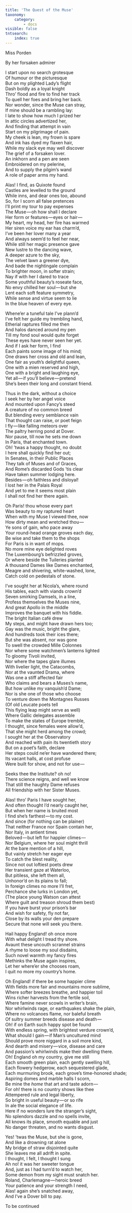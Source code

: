 ```yaml
---
title: 'The Quest of the Muse'
taxonomy:
    category:
        - docs
visible: false
tntsearch:
    index: true
---
```


<div class="author">Miss Porden</div>

<span class="title">By her forsaken admirer</span>

I start upon no search grotesque  
Of humour or the picturesque  
But on my plighted Lady’s flight  
Dash boldly as a loyal knight  
Thro’ flood and fire to find her track  
To quell her foes and bring her back.  
Nor wonder, since the Muse can stray,  
If mine should be a rambling lay:  
I late to show how much I prized her  
In attic circles advertized her,  
And finding that attempt in vain  
Start on my pilgrimage of pain.  
My cheek is lean, my frown is spare  
And ink has dyed my flaxen hair,  
While my slack eye may well discover  
The grief of a forsaken lover.  
An inkhorn and a pen are seen  
Embroidered on my pelerine,  
And to supply the pilgim’s wand  
A role of paper arms my hand.

Alas! I find, as Quixote found  
Castles are levelled to the ground  
While inns, and dear ones too, abound  
So, for I scorn all false pretences  
I’ll print my tour to pay expenses  
The Muse — oh how shall I declare  
Her form or features — eyes or hair —   
My heart, my head, her fire has warmed  
Her siren voice my ear has charm’d,  
I’ve been her lover many a year  
And always seem’d to feel her near,  
While still her magic presence gave  
New lustre to the dancing wave,  
A deeper azure to the sky,  
The velvet lawn a greener dye,  
And bade the nightingale complain  
To brighter moon, in softer strain;  
Nay if with her I dared to trace  
Some youthful beauty’s roseate face,  
No envy chilled her soul — but she  
Lent each soft feature symmetry,  
While sense and virtue seem to lie  
In the blue heaven of every eye.

Whene’er a tuneful tale I’ve plann’d  
I’ve felt her guide my trembling hand,  
Etherial raptures filled me then  
And halos danced around my pen  
Till my fond soul would quite forget  
These eyes have never seen her yet.  
And if I ask her form, I find  
Each paints some image of his mind;  
One draws her cross and old and lean,  
One fair as youth’s delightful queen,  
One with a mien reserved and high,  
One with a bright and laughing eye,  
Yet all — if you’ll believe — pretend  
She’s been their long and constant friend.  

Thus in the dark, without a choice  
I seek her by her angel voice  
And mounted upon Fancy’s steed  
A creature of no common breed  
But blending every semblance vain  
That thought can raise, or poet feign  
I fly — like falling meteors over  
The paltry herring pond at Dover.  
Nor pause, till now he sets me down  
In Paris, that enchanted town.  
Oh! ’twas a happy thought, no doubt  
I here shall quickly find her out;  
In Senates, in their Public Places  
They talk of Muses and of Graces,  
And Rome’s discarded Gods ’tis clear  
Have taken summer lodging here.  
Besides — oh faithless and disloyal!  
I lost her in the Palais Royal  
And yet to me it seems most plain  
I shall not find her there again.

Oh Paris! thou whose every part  
Was beauty to my raptured heart  
When with my Muse I viewed thee, now  
How dirty mean and wretched thou —   
Ye sons of gain, who pace away  
Your round-head orange groves each day,  
Be wise and take them to the shops  
For Paris is in want of mops.  
No more mine eye delighted roves  
The Luxembourg’s befrizzled groves,  
Or where beside the Tuileries planted  
A thousand Dames like Dames enchanted,  
Meagre and shivering, white-washed, lone,  
Catch cold on pedestals of stone.

I’ve sought her at Nicola’s, where round  
His tables, each with viands crown’d  
Seven smirking Damsels, in a line,  
Profess themselves the Muses nine,  
And great Apollo in the middle  
Improves the banquet with his fiddle.  
The bright Italian café drew  
My steps, and might have drawn hers too;  
Gay was the music, bright the glare,  
And hundreds took their ices there;  
But she was absent, nor was gone  
To swell the crowded Mille Colonnes  
Nor where some watchmen’s lanterns lighted  
To gloomy Tivoli invited,  
Nor where the tapes glare illumes  
With livelier light, the Catacombs,  
Nor at the vaunted Drama, where  
Was one a stiff affected fair  
Who claims and bears a Muses’s name,  
But how unlike my vanquish’d Dame;  
Nor is she one of those who choose  
To venture down the Montagnes Russes  
(Of old Leucate poets tell  
This flying leap might serve as well)  
Where Gallic delegates assemble  
To make the states of Europe tremble,  
I thought, since females were allow’d,  
That she might herd among the crowd;  
I sought her at the Observatory  
And reached with pain its twentieth story  
But on a poet’s faith, declare  
Her steps could ne’er have wandered there;  
Its vacant halls, at cost profuse  
Were built for show, and not for use —   

Seeks thee the Institute? oh no!  
There science reigns, and well we know  
That still the haughty Dame refuses  
All friendship with her Sister Muses.

Alas! thro’ Paris I have sought her,  
And often thought I’d nearly caught her,  
But when her name is bruited most  
I find she’s farthest — to my cost.  
And since (for nothing can be plainer)  
That neither France nor Spain contain her,  
Nor Italy, in antient times  
Beloved — but left for happier climes —   
Nor Belgium, where her soul might thrill  
At the bare mention of a hill,  
But vainly stretch her eager eye  
To catch the blest reality,  
Since not out loftiest poets drew  
Her transient gaze at Waterloo,  
But pitiless, she left them all,  
Unhonor’d on its plains to fall;  
In foreign climes no more I’ll fret,  
Perchance she lurks in London yet,  
(The place young Watson can attest  
Where guilt and treason shroud them best)  
If you have burst your prison’s bar  
And wish for safety, fly not far,  
Close by its walls your den prepare  
Secure that none will seek you there.

Hail happy England! oh once more  
With what delight I tread thy shore.  
Avaunt these uncouth scrannel strains  
A rhyme to loose my soul disdains,  
Such novel warmth my fancy fires  
Methinks the Muse again inspires,  
Let her where’er she chooses roam,  
I quit no more my country’s home.

Oh England! if there be some happier clime  
With fields more fair and mountains more sublime,  
Where softer breezes breathe, and happier toil  
Wins richer harvests from the fertile soil,  
Where famine never scowls in writer’s brain,  
Nor whirlwinds rage, or earthquakes shake the plain,  
Where no volcanoes flame, nor baleful breath  
Of sultry summer breeds disease and death —   
Oh! if on Earth such happy spot be found  
With endless spring, with brightest verdure crown’d,  
What should I gain — if Man’s uncultured mind  
Should prove more niggard in a soil more kind,  
And dearth and misery — vice, disease and care  
And passion’s whirlwinds make their dwelling there.  
Oh! England oh my country, give me still  
Each smooth green plain, each gently swelling hill,  
Each flowery hedgerow, each sequestered glade,  
Each murmuring brook, each grove’s time-honored shade;  
Aspiring domes and marble halls I scorn,  
Be mine the *home* that art and taste adorn —   
For oh! there is no country shows like thee  
Attempered rule and legal liberty,  
So bright in useful beauty — or so rife  
In ale the social elegance of life.  
Here if no wonders lure the stranger’s sight,  
No splendors dazzle and no spells invite,  
All knows its place, smooth equable and just  
No danger threaten, and no wants disgust.

Yes! ’twas the Muse, but she is gone,  
And like a drowning rat alone  
My bridge of straw disjointed quite  
She leaves me all adrift in spite.  
I thought, I felt, I thought I sung  
Ah no! it was her sweeter tongue  
And, just as I had turn’d to watch her,  
Some demon from my sight must snatch her.  
Roland, Charlemagne — heroic breed  
Your patience and your strength I need,  
Alas! again she’s snatched away,  
And I’ve a Dover bill to pay.

To be continued


